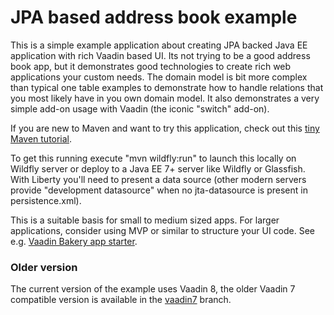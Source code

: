 # JPA based address book example

This is a simple example application about creating JPA backed Java EE application
with rich Vaadin based UI. Its not trying to be a good address book app, but it
demonstrates good technologies to create rich web applications your custom
needs. The domain model is bit more complex than typical one table examples
to demonstrate how to handle relations that you most likely have in you 
own domain model. It also demonstrates a very simple add-on usage with Vaadin 
(the iconic "switch" add-on).

If you are new to Maven and want to try this application, check out this [tiny Maven tutorial](https://vaadin.com/blog/-/blogs/the-maven-essentials-for-the-impatient-developer).

To get this running execute "mvn wildfly:run" to launch this locally on Wildfly 
server or deploy to a Java EE 7+ server like Wildfly or Glassfish. With Liberty you'll need to 
present a data source (other modern servers provide "development datasource" when 
no jta-datasource is present in persistence.xml). 

This is a suitable basis for small to medium sized apps. For larger applications,
consider using MVP or similar to structure your UI code. See e.g. [Vaadin Bakery app starter](https://vaadin.com/start/).

### Older version

The current version of the example uses Vaadin 8, the older Vaadin 7 compatible version is available in the [vaadin7](https://github.com/mstahv/jpa-addressbook/tree/vaadin7) branch.